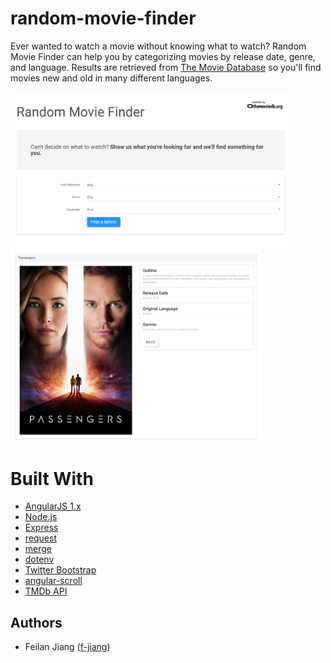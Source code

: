 # random-movie-finder
Ever wanted to watch a movie without knowing what to watch? Random Movie Finder can help you by categorizing movies by release date, genre, and language.
Results are retrieved from [The Movie Database](https://www.themoviedb.org/) so you'll find movies new and old in many different languages.

<img src="https://raw.githubusercontent.com/f-jiang/random-movie-finder/public/screenshots/home.png" width="450">
<img src="https://raw.githubusercontent.com/f-jiang/random-movie-finder/public/screenshots/result.png" width="400">

# Built With
- [AngularJS 1.x](https://angularjs.org/)
- [Node.js](https://nodejs.org/en/)
- [Express](http://expressjs.com/)
- [request](https://www.npmjs.com/package/request)
- [merge](https://www.npmjs.com/package/merge)
- [dotenv](https://www.npmjs.com/package/dotenv)
- [Twitter Bootstrap](http://getbootstrap.com)
- [angular-scroll](https://github.com/oblador/angular-scroll)
- [TMDb API](https://www.themoviedb.org/documentation/api)

## Authors

- Feilan Jiang ([f-jiang](https://github.com/f-jiang))
